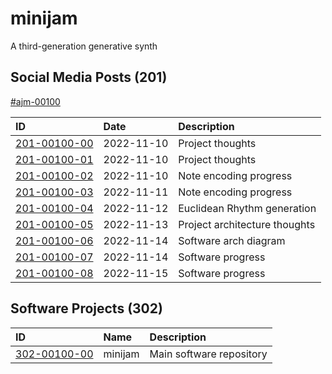 # minijam

A third-generation generative synth

## Social Media Posts (201)

[#ajm-00100](https://cohost.org/rc/tagged/ajm-00100)

| ID                | Date          | Description                   |
| :---              | :--           | :--                           |
| [201-00100-00]    | 2022-11-10    | Project thoughts              |
| [201-00100-01]    | 2022-11-10    | Project thoughts              |
| [201-00100-02]    | 2022-11-10    | Note encoding progress        |
| [201-00100-03]    | 2022-11-11    | Note encoding progress        |
| [201-00100-04]    | 2022-11-12    | Euclidean Rhythm generation   |
| [201-00100-05]    | 2022-11-13    | Project architecture thoughts |
| [201-00100-06]    | 2022-11-14    | Software arch diagram         |
| [201-00100-07]    | 2022-11-14    | Software progress             |
| [201-00100-08]    | 2022-11-15    | Software progress             |

[201-00100-00]: https://cohost.org/jamesmunns/post/247735-maybe-just-little-a
[201-00100-01]: https://cohost.org/jamesmunns/post/249397-me-i-will-work-on-s
[201-00100-02]: https://cohost.org/jamesmunns/post/252694-huh-i-guess-it-work
[201-00100-03]: https://cohost.org/jamesmunns/post/266569-music-code-progress
[201-00100-04]: https://cohost.org/jamesmunns/post/276695-a-simpler-way-to-cal
[201-00100-05]: https://cohost.org/jamesmunns/post/286011-focus-thinking
[201-00100-06]: https://cohost.org/jamesmunns/post/292698-more-synth-thinking
[201-00100-07]: https://cohost.org/jamesmunns/post/296675-a-little-more-synth
[201-00100-08]: https://cohost.org/jamesmunns/post/309767-not-totally-there-b

## Software Projects (302)

| ID                | Name          | Description                   |
| :---              | :--           | :--                           |
| [302-00100-00]    | minijam       | Main software repository      |

[302-00100-00]: https://github.com/jamesmunns/minijam/
